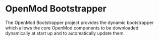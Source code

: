 # OpenMod Bootstrapper

The OpenMod Bootstrapper project provides the dynamic bootstrapper which allows the core OpenMod components to be downloaded dynamically at start up and to automatically update them.